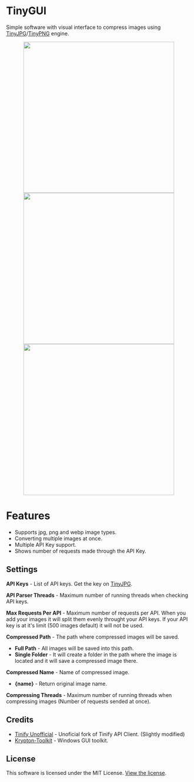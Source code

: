 # TinyGUI

Simple software with visual interface to compress images using [TinyJPG](https://tinyjpg.com/)/[TinyPNG](https://tinypng.com/) engine.

<p align="middle">
  <img src="https://i.imgur.com/UdwfLG9.png" width="410" align="middle"/>
  <img src="https://i.imgur.com/dBG26Uj.png" width="410" align="middle"/>
  <img src="https://i.imgur.com/MvOYOFs.png" width="410" align="middle"/>
</p>

# Features
- Supports jpg, png and webp image types.
- Converting multiple images at once.
- Multiple API Key support.
- Shows number of requests made through the API Key.

## Settings
**API Keys** - List of API keys. Get the key on [TinyJPG](https://tinyjpg.com/developers).

**API Parser Threads** - Maximum number of running threads when checking API keys.

**Max Requests Per API** - Maximum number of requests per API. When you add your images it will split them evenly throught your API keys. If your API key is at it's limit (500 images default) it will not be used.

**Compressed Path** - The path where compressed images will be saved.
- **Full Path** - All images will be saved into this path.
- **Single Folder** - It will create a folder in the path where the image is located and it will save a compressed image there.

**Compressed Name** - Name of compressed image.
- **{name}** - Return original image name.

**Compressing Threads** - Maximum number of running threads when compressing images (Number of requests sended at once).

## Credits
- [Tinify Unofficial](https://github.com/jshergal/tinify-net-unofficial) - Unoficial fork of Tinify API Client. (Slightly modified)
- [Krypton-Toolkit](https://github.com/Krypton-Suite/Standard-Toolkit) - Windows GUI toolkit.

## License
This software is licensed under the MIT License. [View the license](LICENSE).

